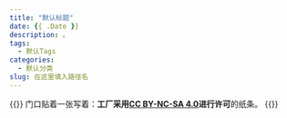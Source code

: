 ```yaml
---
title: "默认标题"
date: {{ .Date }}
description: 。
tags:
  - 默认Tags
categories:
  - 默认分类
slug: 在这里填入路径名
---
```

{{<card>}}
门口贴着一张写着：**工厂采用[CC BY-NC-SA 4.0](https://creativecommons.org/licenses/by-nc-sa/4.0/deed.zh-hans)进行许可**的纸条。
{{</card>}}